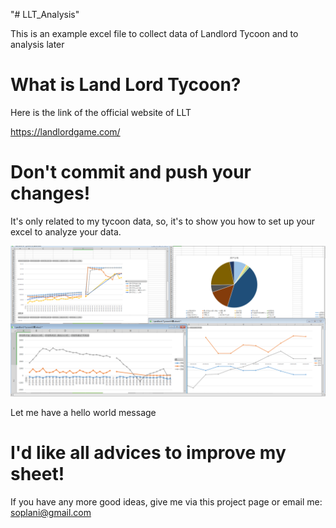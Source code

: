 "# LLT_Analysis" 

This  is an example excel file to collect data of Landlord Tycoon and to analysis later

# What is Land Lord Tycoon?

Here is the link of the official website of LLT

https://landlordgame.com/

# Don't commit and push your changes!

It's only related to my tycoon data, so, it's to show you how to set up your excel to analyze your data.

![](https://raw.githubusercontent.com/Aesuib/LLT_Analysis/master/LLTShot.PNG)

Let me have a hello world message 
# I'd like all advices to improve my sheet!

If you have any more good ideas, give me via this project page or email me: soplani@gmail.com



